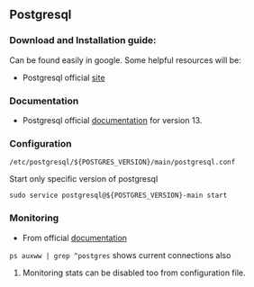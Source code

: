 ## Postgresql

### Download and Installation guide:

Can be found easily in google. Some helpful resources will be: 

- Postgresql official [site](https://www.postgresql.org)

### Documentation

- Postgresql official [documentation](https://www.postgresql.org/docs/13/index.html) for version 13.

### Configuration

`/etc/postgresql/${POSTGRES_VERSION}/main/postgresql.conf`

Start only specific version of postgresql

`sudo service postgresql@${POSTGRES_VERSION}-main start`

### Monitoring

- From official [documentation](https://www.postgresql.org/docs/13/monitoring.html)

`ps auxww | grep ^postgres` shows current connections also

1. Monitoring stats can be disabled too from configuration file.

